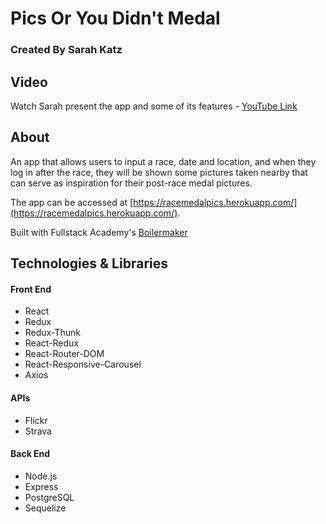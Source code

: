 # Pics Or You Didn't Medal

### Created By Sarah Katz

## Video
Watch Sarah present the app and some of its features - [YouTube Link](https://youtu.be/9ECIo97spzI)

## About
An app that allows users to input a race, date and location, and when they log in after the race, they will be shown some pictures taken nearby that can serve as inspiration for their post-race medal pictures.

The app can be accessed at [https://racemedalpics.herokuapp.com/](https://racemedalpics.herokuapp.com/).

Built with Fullstack Academy's [Boilermaker](https://github.com/FullstackAcademy/boilermaker.git)

## Technologies & Libraries

#### Front End
* React
* Redux
* Redux-Thunk
* React-Redux
* React-Router-DOM
* React-Responsive-Carousel
* Axios

#### APIs
* Flickr
* Strava

#### Back End
* Node.js
* Express
* PostgreSQL
* Sequelize